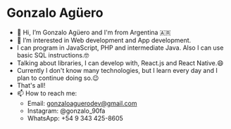 # Gonzalo Agüero
- 👋 Hi, I’m Gonzalo Agüero and I'm from Argentina 🇦🇷
- 👀 I’m interested in Web development and App development.
- I can program in JavaScript, PHP and intermediate Java. Also I can use basic SQL instructions.🤓
- Talking about libraries, I can develop with, React.js and React Native.😄
- Currently I don't know many technologies, but I learn every day and I plan to continue doing so.😉
- That's all! 
- 📫 How to reach me:
  - Email: gonzaloaguerodev@gmail.com
  - Instagram: @gonzalo_90fa
  - WhatsApp: +54 9 343 425-8605
<!---
gonzalo90fa/gonzalo90fa is a ✨ special ✨ repository because its `README.md` (this file) appears on your GitHub profile.
You can click the Preview link to take a look at your changes.
--->
